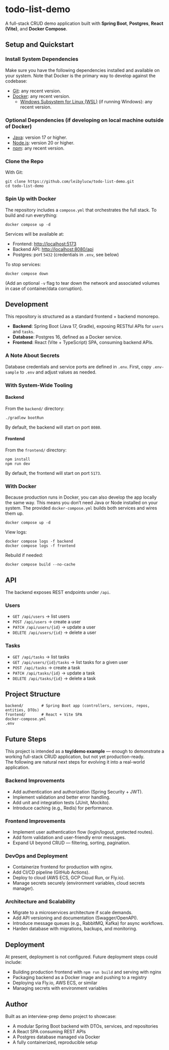 # todo-list-demo
A full-stack CRUD demo application built with **Spring Boot**, **Postgres**, **React (Vite)**, and **Docker Compose**.

## Setup and Quickstart
### Install System Dependencies
Make sure you have the following dependencies installed and available on your system. Note that Docker is the primary way to develop against the codebase:
* [Git](https://git-scm.com/): any recent version.
* [Docker](https://www.docker.com/): any recent version.
	* [Windows Subsystem for Linux (WSL)](https://learn.microsoft.com/en-us/windows/wsl/) (if running Windows): any recent version.

### Optional Dependencies (if developing on local machine outside of Docker)
* [Java](https://adoptium.net/): version 17 or higher.
* [Node.js](https://nodejs.org/): version 20 or higher.
* [npm](https://docs.npmjs.com/downloading-and-installing-node-js-and-npm): any recent version.

### Clone the Repo
With Git:

```shell
git clone https://github.com/leibylucw/todo-list-demo.git
cd todo-list-demo
```

### Spin Up with Docker
The repository includes a `compose.yml` that orchestrates the full stack. To build and run everything:

```shell
docker compose up -d
```

Services will be available at:
* Frontend: [http://localhost:5173](http://localhost:5173)
* Backend API: [http://localhost:8080/api](http://localhost:8080/api)
* Postgres: port `5432` (credentials in `.env`, see below)

To stop services:

```shell
docker compose down
```

(Add an optional `-v` flag to tear down the network and associated volumes in case of container/data corruption).

## Development
This repository is structured as a standard frontend + backend monorepo.

* **Backend**: Spring Boot (Java 17, Gradle), exposing RESTful APIs for `users` and `tasks`.  
* **Database**: Postgres 16, defined as a Docker service.  
* **Frontend**: React (Vite + TypeScript) SPA, consuming backend APIs.  

### A Note About Secrets
Database credentials and service ports are defined in `.env`. First, copy `.env-sample` to `.env` and adjust values as needed.

### With System-Wide Tooling
#### Backend
From the `backend/` directory:

```shell
./gradlew bootRun
```

By default, the backend will start on port `8080`.

#### Frontend
From the `frontend/` directory:

```shell
npm install
npm run dev
```

By default, the frontend will start on port `5173`.



### With Docker
Because production runs in Docker, you can also develop the app locally the same way. This means you don’t need Java or Node installed on your system. The provided `docker-compose.yml` builds both services and wires them up.

```shell
docker compose up -d
```

View logs:

```shell
docker compose logs -f backend
docker compose logs -f frontend
```

Rebuild if needed:

```shell
docker compose build --no-cache
```



## API
The backend exposes REST endpoints under `/api`.

### Users
* `GET /api/users` → list users
* `POST /api/users` → create a user
* `PATCH /api/users/{id}` → update a user
* `DELETE /api/users/{id}` → delete a user

### Tasks
* `GET /api/tasks` → list tasks
* `GET /api/users/{id}/tasks` → list tasks for a given user
* `POST /api/tasks` → create a task
* `PATCH /api/tasks/{id}` → update a task
* `DELETE /api/tasks/{id}` → delete a task



## Project Structure
```
backend/        # Spring Boot app (controllers, services, repos, entities, DTOs)
frontend/       # React + Vite SPA
docker-compose.yml
.env
```



## Future Steps
This project is intended as a **toy/demo example** — enough to demonstrate a working full-stack CRUD application, but not yet production-ready.  
The following are natural next steps for evolving it into a real-world application.

### Backend Improvements
* Add authentication and authorization (Spring Security + JWT).
* Implement validation and better error handling.
* Add unit and integration tests (JUnit, Mockito).
* Introduce caching (e.g., Redis) for performance.

### Frontend Improvements
* Implement user authentication flow (login/logout, protected routes).
* Add form validation and user-friendly error messages.
* Expand UI beyond CRUD — filtering, sorting, pagination.

### DevOps and Deployment
* Containerize frontend for production with nginx.
* Add CI/CD pipeline (GitHub Actions).
* Deploy to cloud (AWS ECS, GCP Cloud Run, or Fly.io).
* Manage secrets securely (environment variables, cloud secrets manager).

### Architecture and Scalability
* Migrate to a microservices architecture if scale demands.
* Add API versioning and documentation (Swagger/OpenAPI).
* Introduce message queues (e.g., RabbitMQ, Kafka) for async workflows.
* Harden database with migrations, backups, and monitoring.



## Deployment
At present, deployment is not configured. Future deployment steps could include:
* Building production frontend with `npm run build` and serving with nginx
* Packaging backend as a Docker image and pushing to a registry
* Deploying via Fly.io, AWS ECS, or similar
* Managing secrets with environment variables



## Author
Built as an interview-prep demo project to showcase:
* A modular Spring Boot backend with DTOs, services, and repositories
* A React SPA consuming REST APIs
* A Postgres database managed via Docker
* A fully containerized, reproducible setup
